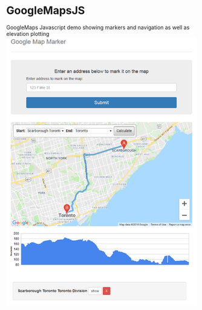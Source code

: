 # GoogleMapsJS
GoogleMaps Javascript demo showing markers and navigation as well as elevation plotting
![scrrenshot](https://github.com/sth128/GoogleMapsJS/blob/master/doc/img/mapmarker.png)
